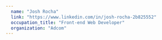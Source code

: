 ```yaml
---
  name: "Josh Rocha"
  link: "https://www.linkedin.com/in/josh-rocha-2b825552"
  occupation_title: "Front-end Web Developer"
  organization: "Adcom"
---
```

